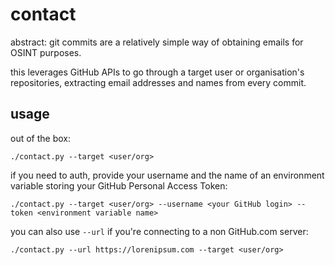 # contact

abstract: git commits are a relatively simple way of obtaining emails for OSINT purposes.

this leverages GitHub APIs to go through a target user or organisation's repositories, extracting email addresses and names from every commit.

## usage

out of the box:
```
./contact.py --target <user/org>
```

if you need to auth, provide your username and the name of an environment variable storing your GitHub Personal Access Token:
```
./contact.py --target <user/org> --username <your GitHub login> --token <environment variable name>
```

you can also use `--url` if you're connecting to a non GitHub.com server:
```
./contact.py --url https://lorenipsum.com --target <user/org>
```
